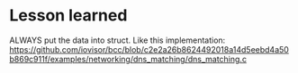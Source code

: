 # Lesson learned
ALWAYS put the data into struct. Like this implementation: https://github.com/iovisor/bcc/blob/c2e2a26b8624492018a14d5eebd4a50b869c911f/examples/networking/dns_matching/dns_matching.c
